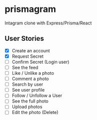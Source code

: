 # prismagram

Intagram clone with Express/Prisma/React

## User Stories

- [x] Create an account
- [x] Request Secret
- [ ] Confirm Secret (Login user)
- [ ] See the feed
- [ ] Like / Unlike a photo
- [ ] Comment a photo
- [ ] Search by user
- [ ] See user profile
- [ ] Follow / Unfollow a User
- [ ] See the full photo
- [ ] Upload photos
- [ ] Edit the photo (Delete)
